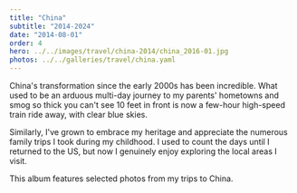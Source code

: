 ```yaml
---
title: "China"
subtitle: "2014-2024"
date: "2014-08-01"
order: 4
hero: ../../images/travel/china-2014/china_2016-01.jpg
photos: ../../galleries/travel/china.yaml
---
```


China's transformation since the early 2000s has been incredible. What used to be an arduous multi-day journey to my parents' hometowns and smog so thick you can't see 10 feet in front is now a few-hour high-speed train ride away, with clear blue skies.

Similarly, I've grown to embrace my heritage and appreciate the numerous family trips I took during my childhood. I used to count the days until I returned to the US, but now I genuinely enjoy exploring the local areas I visit.

This album features selected photos from my trips to China.